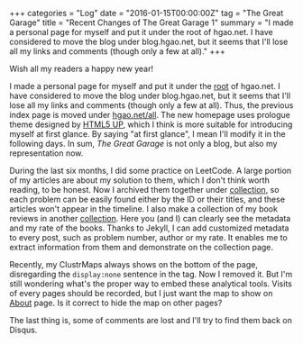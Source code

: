 +++
categories = "Log"
date = "2016-01-15T00:00:00Z"
tag = "The Great Garage"
title = "Recent Changes of The Great Garage 1"
summary = "I made a personal page for myself and put it under the root of hgao.net. I have considered to move the blog under blog.hgao.net, but it seems that I'll lose all my links and comments (though only a few at all)."
+++

Wish all my readers a happy new year!

I made a personal page for myself and put it under the [root](http://hgao.net) of hgao.net. I have considered to move the blog under blog.hgao.net, but it seems that I'll lose all my links and comments (though only a few at all). Thus, the previous index page is moved under [hgao.net/all](http://hgao.net/all). The new homepage uses prologue theme designed by [HTML5 UP](http://html5up.net), which I think is more suitable for introducing myself at first glance. By saying "at first glance", I mean I'll modify it in the following days. In sum, *The Great Garage* is not only a blog, but also my representation now.

During the last six months, I did some practice on LeetCode. A large portion of my articles are about my solution to them, which I don't think worth reading, to be honest. Now I archived them together under [collection](http://hgao.net/collection/leetcode), so each problem can be easily found either by the ID or their titles, and these articles won't appear in the timeline. I also make a collection of my book reviews in another [collection](http://hgao.net/collection/readings/). Here you (and I) can clearly see the metadata and my rate of the books. Thanks to Jekyll, I can add customized metadata to every post, such as problem number, author or my rate. It enables me to extract information from them and demonstrate on the collection page.

Recently, my ClustrMaps always shows on the bottom of the page, disregarding the `display:none` sentence in the tag. Now I removed it. But I'm still wondering what's the proper way to embed these analytical tools. Visits of every pages should be recorded, but I just want the map to show on [About](http://hgao.net/about) page. Is it correct to hide the map on other pages?

The last thing is, some of comments are lost and I'll try to find them back on Disqus.
